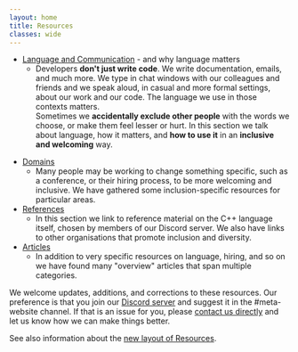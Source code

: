 ```yaml
---
layout: home
title: Resources
classes: wide
---
```


* [Language and Communication](/resources/language/) - and why language matters
    * Developers **don't just write code**. We write documentation, emails, and much more. We type in chat windows with our colleagues and friends and we speak aloud, in casual and more formal settings, about our work and our code. The language we use in those contexts matters.   
    Sometimes we **accidentally exclude other people** with the words we choose, or make them feel lesser or hurt. In this section we talk about language, how it matters, and **how to use it** in an **inclusive and welcoming** way.
<!-- * [Discriminations](/resources/discriminations/) -->
* [Domains](/resources/domains/)
    * Many people may be working to change something specific, such as a conference, or their hiring process, to be more welcoming and inclusive. We have gathered some inclusion-specific resources for particular areas.
* [References](/resources/references/)
  * In this section we link to reference material on the C++ language itself, chosen by members of our Discord server. We also have links to other organisations that promote inclusion and diversity. 
* [Articles](/resources/articles/)
  * In addition to very specific resources on language, hiring, and so on we have found many "overview" articles that span multiple categories.

We welcome updates, additions, and corrections to these resources. Our preference is that you join our [Discord server](/discord/) and suggest it in the #meta-website channel. If that is an issue for you, please [contact us directly](/#how-can-we-be-contacted) and let us know how we can make things better.

See also information about the [new layout of Resources](/resources/new_layout/). 
